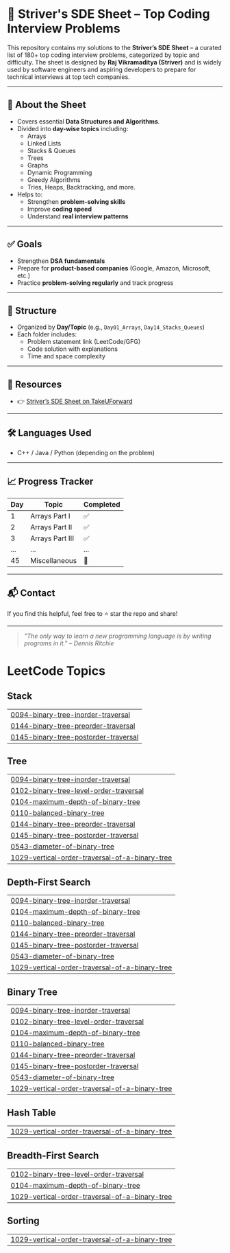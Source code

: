 # 🧠 Striver's SDE Sheet – Top Coding Interview Problems

This repository contains my solutions to the **Striver’s SDE Sheet** – a curated list of 180+ top coding interview problems, categorized by topic and difficulty. The sheet is designed by **Raj Vikramaditya (Striver)** and is widely used by software engineers and aspiring developers to prepare for technical interviews at top tech companies.

---

## 📌 About the Sheet

- Covers essential **Data Structures and Algorithms**.
- Divided into **day-wise topics** including:
  - Arrays
  - Linked Lists
  - Stacks & Queues
  - Trees
  - Graphs
  - Dynamic Programming
  - Greedy Algorithms
  - Tries, Heaps, Backtracking, and more.
- Helps to:
  - Strengthen **problem-solving skills**
  - Improve **coding speed**
  - Understand **real interview patterns**

---

## ✅ Goals

- Strengthen **DSA fundamentals**
- Prepare for **product-based companies** (Google, Amazon, Microsoft, etc.)
- Practice **problem-solving regularly** and track progress

---

## 📁 Structure

- Organized by **Day/Topic** (e.g., `Day01_Arrays`, `Day14_Stacks_Queues`)
- Each folder includes:
  - Problem statement link (LeetCode/GFG)
  - Code solution with explanations
  - Time and space complexity

---

## 🔗 Resources

- 👉 [Striver’s SDE Sheet on TakeUForward](https://takeuforward.org/interviews/strivers-sde-sheet-top-coding-interview-problems/)

---

## 🛠 Languages Used

- C++ / Java / Python (depending on the problem)

---

## 📈 Progress Tracker

| Day | Topic | Completed |
|-----|-------|-----------|
| 1   | Arrays Part I | ✅ |
| 2   | Arrays Part II | ✅ |
| 3   | Arrays Part III | ✅ |
| ... | ...   | ... |
| 45  | Miscellaneous | 🔄 |

---

## 📬 Contact

If you find this helpful, feel free to ⭐ star the repo and share!

---

> *"The only way to learn a new programming language is by writing programs in it." – Dennis Ritchie*

<!---LeetCode Topics Start-->
# LeetCode Topics
## Stack
|  |
| ------- |
| [0094-binary-tree-inorder-traversal](https://github.com/Tanmaygupta8503/strivers-sde-sheet-top-coding-interview-problems/tree/master/0094-binary-tree-inorder-traversal) |
| [0144-binary-tree-preorder-traversal](https://github.com/Tanmaygupta8503/strivers-sde-sheet-top-coding-interview-problems/tree/master/0144-binary-tree-preorder-traversal) |
| [0145-binary-tree-postorder-traversal](https://github.com/Tanmaygupta8503/strivers-sde-sheet-top-coding-interview-problems/tree/master/0145-binary-tree-postorder-traversal) |
## Tree
|  |
| ------- |
| [0094-binary-tree-inorder-traversal](https://github.com/Tanmaygupta8503/strivers-sde-sheet-top-coding-interview-problems/tree/master/0094-binary-tree-inorder-traversal) |
| [0102-binary-tree-level-order-traversal](https://github.com/Tanmaygupta8503/strivers-sde-sheet-top-coding-interview-problems/tree/master/0102-binary-tree-level-order-traversal) |
| [0104-maximum-depth-of-binary-tree](https://github.com/Tanmaygupta8503/strivers-sde-sheet-top-coding-interview-problems/tree/master/0104-maximum-depth-of-binary-tree) |
| [0110-balanced-binary-tree](https://github.com/Tanmaygupta8503/strivers-sde-sheet-top-coding-interview-problems/tree/master/0110-balanced-binary-tree) |
| [0144-binary-tree-preorder-traversal](https://github.com/Tanmaygupta8503/strivers-sde-sheet-top-coding-interview-problems/tree/master/0144-binary-tree-preorder-traversal) |
| [0145-binary-tree-postorder-traversal](https://github.com/Tanmaygupta8503/strivers-sde-sheet-top-coding-interview-problems/tree/master/0145-binary-tree-postorder-traversal) |
| [0543-diameter-of-binary-tree](https://github.com/Tanmaygupta8503/strivers-sde-sheet-top-coding-interview-problems/tree/master/0543-diameter-of-binary-tree) |
| [1029-vertical-order-traversal-of-a-binary-tree](https://github.com/Tanmaygupta8503/strivers-sde-sheet-top-coding-interview-problems/tree/master/1029-vertical-order-traversal-of-a-binary-tree) |
## Depth-First Search
|  |
| ------- |
| [0094-binary-tree-inorder-traversal](https://github.com/Tanmaygupta8503/strivers-sde-sheet-top-coding-interview-problems/tree/master/0094-binary-tree-inorder-traversal) |
| [0104-maximum-depth-of-binary-tree](https://github.com/Tanmaygupta8503/strivers-sde-sheet-top-coding-interview-problems/tree/master/0104-maximum-depth-of-binary-tree) |
| [0110-balanced-binary-tree](https://github.com/Tanmaygupta8503/strivers-sde-sheet-top-coding-interview-problems/tree/master/0110-balanced-binary-tree) |
| [0144-binary-tree-preorder-traversal](https://github.com/Tanmaygupta8503/strivers-sde-sheet-top-coding-interview-problems/tree/master/0144-binary-tree-preorder-traversal) |
| [0145-binary-tree-postorder-traversal](https://github.com/Tanmaygupta8503/strivers-sde-sheet-top-coding-interview-problems/tree/master/0145-binary-tree-postorder-traversal) |
| [0543-diameter-of-binary-tree](https://github.com/Tanmaygupta8503/strivers-sde-sheet-top-coding-interview-problems/tree/master/0543-diameter-of-binary-tree) |
| [1029-vertical-order-traversal-of-a-binary-tree](https://github.com/Tanmaygupta8503/strivers-sde-sheet-top-coding-interview-problems/tree/master/1029-vertical-order-traversal-of-a-binary-tree) |
## Binary Tree
|  |
| ------- |
| [0094-binary-tree-inorder-traversal](https://github.com/Tanmaygupta8503/strivers-sde-sheet-top-coding-interview-problems/tree/master/0094-binary-tree-inorder-traversal) |
| [0102-binary-tree-level-order-traversal](https://github.com/Tanmaygupta8503/strivers-sde-sheet-top-coding-interview-problems/tree/master/0102-binary-tree-level-order-traversal) |
| [0104-maximum-depth-of-binary-tree](https://github.com/Tanmaygupta8503/strivers-sde-sheet-top-coding-interview-problems/tree/master/0104-maximum-depth-of-binary-tree) |
| [0110-balanced-binary-tree](https://github.com/Tanmaygupta8503/strivers-sde-sheet-top-coding-interview-problems/tree/master/0110-balanced-binary-tree) |
| [0144-binary-tree-preorder-traversal](https://github.com/Tanmaygupta8503/strivers-sde-sheet-top-coding-interview-problems/tree/master/0144-binary-tree-preorder-traversal) |
| [0145-binary-tree-postorder-traversal](https://github.com/Tanmaygupta8503/strivers-sde-sheet-top-coding-interview-problems/tree/master/0145-binary-tree-postorder-traversal) |
| [0543-diameter-of-binary-tree](https://github.com/Tanmaygupta8503/strivers-sde-sheet-top-coding-interview-problems/tree/master/0543-diameter-of-binary-tree) |
| [1029-vertical-order-traversal-of-a-binary-tree](https://github.com/Tanmaygupta8503/strivers-sde-sheet-top-coding-interview-problems/tree/master/1029-vertical-order-traversal-of-a-binary-tree) |
## Hash Table
|  |
| ------- |
| [1029-vertical-order-traversal-of-a-binary-tree](https://github.com/Tanmaygupta8503/strivers-sde-sheet-top-coding-interview-problems/tree/master/1029-vertical-order-traversal-of-a-binary-tree) |
## Breadth-First Search
|  |
| ------- |
| [0102-binary-tree-level-order-traversal](https://github.com/Tanmaygupta8503/strivers-sde-sheet-top-coding-interview-problems/tree/master/0102-binary-tree-level-order-traversal) |
| [0104-maximum-depth-of-binary-tree](https://github.com/Tanmaygupta8503/strivers-sde-sheet-top-coding-interview-problems/tree/master/0104-maximum-depth-of-binary-tree) |
| [1029-vertical-order-traversal-of-a-binary-tree](https://github.com/Tanmaygupta8503/strivers-sde-sheet-top-coding-interview-problems/tree/master/1029-vertical-order-traversal-of-a-binary-tree) |
## Sorting
|  |
| ------- |
| [1029-vertical-order-traversal-of-a-binary-tree](https://github.com/Tanmaygupta8503/strivers-sde-sheet-top-coding-interview-problems/tree/master/1029-vertical-order-traversal-of-a-binary-tree) |
<!---LeetCode Topics End-->